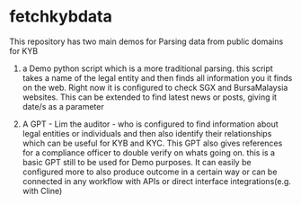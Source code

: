 # fetchkybdata
This repository has two main demos for Parsing data from public domains for KYB
1. a Demo python script which is a more traditional parsing.
this script takes a name of the legal entity and then finds all information you it finds on the web. Right now it is configured to check SGX and BursaMalaysia websites. This can be extended to find latest news or posts, giving it date/s as a parameter

2. A GPT - Lim the auditor - who is configured to find information about legal entities or individuals and then also identify their relationships which can be useful for KYB and KYC. This GPT also gives references for a compliance officer to double verify on whats going on. this is a basic GPT still to be used for Demo purposes. It can easily be configured more to also produce outcome in a certain way or can be connected in any workflow with APIs or direct interface integrations(e.g. with Cline)